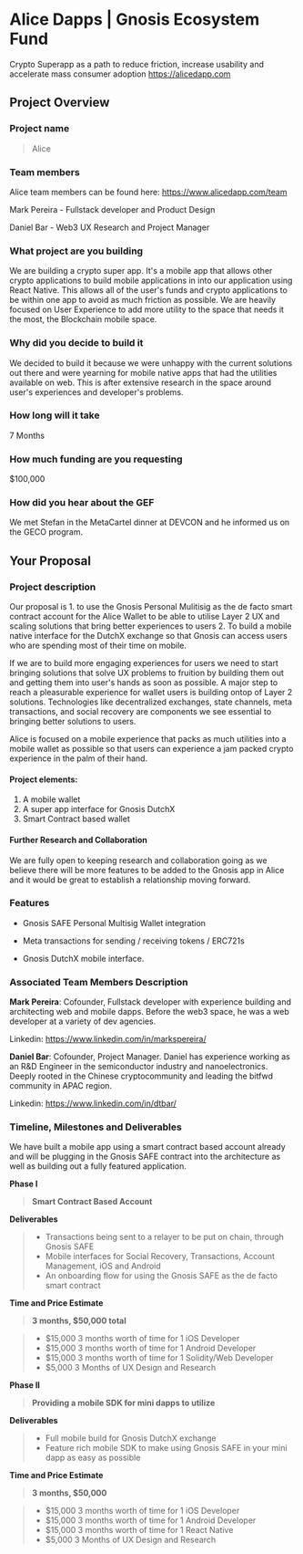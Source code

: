 # Alice Dapps | Gnosis Ecosystem Fund
Crypto Superapp as a path to reduce friction, increase usability and accelerate mass consumer adoption
https://alicedapp.com

## Project Overview

### Project name
> Alice

### Team members 

Alice team members can be found here: https://www.alicedapp.com/team

Mark Pereira - Fullstack developer and Product Design

Daniel Bar - Web3 UX Research and Project Manager

### What project are you building 

We are building a crypto super app. It's a mobile app that allows other crypto applications to build mobile applications in into our application using React Native. This allows all of the user's funds and crypto applications to be within one app to avoid as much friction as possible. We are heavily focused on User Experience to add more utility to the space that needs it the most, the Blockchain mobile space. 

### Why did you decide to build it 
We decided to build it because we were unhappy with the current solutions out there and were yearning for mobile native apps that had the utilities available on web. This is after extensive research in the space around user's experiences and developer's problems.

### How long will it take 

7 Months

### How much funding are you requesting  

$100,000

### How did you hear about the GEF

We met Stefan in the MetaCartel dinner at DEVCON and he informed us on the GECO program.

## Your Proposal 

### Project description
Our proposal is 1. to use the Gnosis Personal Mulitisig as the de facto smart contract account for the Alice Wallet to be able to utilise Layer 2 UX and scaling solutions that bring better experiences to users 2. To build a mobile native interface for the DutchX exchange so that Gnosis can access users who are spending most of their time on mobile. 

If we are to build more engaging experiences for users we need to start bringing solutions that solve UX problems to fruition by building them out and getting them into user's hands as soon as possible. A major step to reach a pleasurable experience for wallet users is building ontop of Layer 2 solutions. Technologies like decentralized exchanges, state channels, meta transactions, and social recovery are components we see essential to bringing better solutions to users.

Alice is focused on a mobile experience that packs as much utilities into a mobile wallet as possible so that users can experience a jam packed crypto experience in the palm of their hand.

#### Project elements:
1. A mobile wallet 
2. A super app interface for Gnosis DutchX
3. Smart Contract based wallet

#### Further Research and Collaboration
We are fully open to keeping research and collaboration going as we believe there will be more features to be added to the Gnosis app in Alice and it would be great to establish a relationship moving forward.

### Features

- Gnosis SAFE Personal Multisig Wallet integration 

- Meta transactions for sending / receiving tokens / ERC721s 

- Gnosis DutchX mobile interface.

### Associated Team Members Description

**Mark Pereira**: Cofounder, Fullstack developer with experience building and architecting web and mobile dapps. Before the web3 space, he was a web developer at a variety of dev agencies.

Linkedin: https://www.linkedin.com/in/markspereira/

**Daniel Bar**: Cofounder, Project Manager. Daniel has experience working as an R&D Engineer in the semiconductor industry and nanoelectronics. Deeply rooted in the Chinese cryptocommunity and leading the bitfwd community in APAC region. 

Linkedin: https://www.linkedin.com/in/dtbar/

### Timeline, Milestones and Deliverables
We have built a mobile app using a smart contract based account already and will be plugging in the Gnosis SAFE contract into the architecture as well as building out a fully featured application. 

**Phase I**

> **Smart Contract Based Account**

**Deliverables**

> - Transactions being sent to a relayer to be put on chain, through Gnosis SAFE
> - Mobile interfaces for Social Recovery, Transactions, Account Management, iOS and Android
> - An onboarding flow for using the Gnosis SAFE as the de facto smart contract


**Time and Price Estimate**

> **3 months, \$50,000 total**

> - $15,000 3 months worth of time for 1 iOS Developer
> - $15,000 3 months worth of time for 1 Android Developer
> - $15,000 3 months worth of time for 1 Solidity/Web Developer
> - $5,000 3 Months of UX Design and Research

**Phase II**

> **Providing a mobile SDK for mini dapps to utilize**

**Deliverables**

> - Full mobile build for Gnosis DutchX exchange
> - Feature rich mobile SDK to make using Gnosis SAFE in your mini dapp as easy as possible

**Time and Price Estimate**

> **3 months, \$50,000**

> - $15,000 3 months worth of time for 1 iOS Developer
> - $15,000 3 months worth of time for 1 Android Developer
> - $15,000 3 months worth of time for 1 React Native
> - $5,000 3 Months of UX Design and Research
